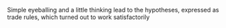 Simple eyeballing and a little thinking lead to the hypotheses, expressed as trade rules, which turned out to work satisfactorily